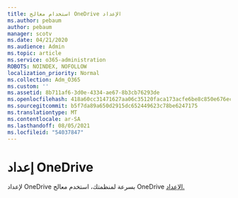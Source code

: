 ```yaml
---
title: استخدام معالج OneDrive الإعداد
ms.author: pebaum
author: pebaum
manager: scotv
ms.date: 04/21/2020
ms.audience: Admin
ms.topic: article
ms.service: o365-administration
ROBOTS: NOINDEX, NOFOLLOW
localization_priority: Normal
ms.collection: Adm_O365
ms.custom: ''
ms.assetid: 8b711af6-3d0e-4334-ae67-8b3cb76293de
ms.openlocfilehash: 418a60cc31471627aa06c35120faca173acfe6be8c850e676ec82fcf9c44673d
ms.sourcegitcommit: b5f7da89a650d2915dc652449623c78be6247175
ms.translationtype: MT
ms.contentlocale: ar-SA
ms.lasthandoff: 08/05/2021
ms.locfileid: "54037847"
---
```

# <a name="set-up-onedrive"></a>إعداد OneDrive

لإعداد OneDrive بسرعة لمنظمتك، استخدم معالج OneDrive [الإعداد.](https://portal.office.com/onboarding/odfbquickstartguide)
  

